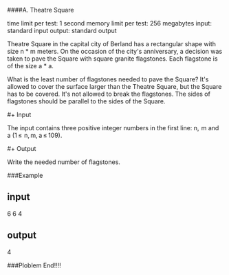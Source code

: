 
####A. Theatre Square

time limit per test: 1 second
memory limit per test: 256 megabytes
input: standard input
output: standard output

Theatre Square in the capital city of Berland has a rectangular shape with size n * m meters. On the occasion of the city's anniversary, a decision was taken to pave the Square with square granite flagstones. Each flagstone is of the size a * a.

What is the least number of flagstones needed to pave the Square? It's allowed to cover the surface larger than the Theatre Square, but the Square has to be covered. It's not allowed to break the flagstones. The sides of flagstones should be parallel to the sides of the Square.

#+ Input

The input contains three positive integer numbers in the first line: n,  m and a (1 ≤  n, m, a ≤ 109).

#+ Output

Write the needed number of flagstones.

###Example

input
-------------------------------
6 6 4

output
-------------------------------
4


###Ploblem End!!!!
